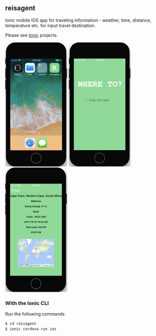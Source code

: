 ## reisagent

Ionic mobile IOS app for traveling information - weather, time, distance, temperature etc. for input travel destination.

Please see [Ionic](http://ionicframework.com/docs/) projects.

<img src="https://github.com/annelledejager/reisagent/blob/master/screenshot1.png" width="200" height="400">&nbsp;<img src="https://github.com/annelledejager/reisagent/blob/master/screenshot2.png" width="200" height="400">&nbsp;<img src="https://github.com/annelledejager/reisagent/blob/master/screenshot3.png" width="200" height="400">

### With the Ionic CLI

Run the following commands

```bash
$ cd reisagent
$ ionic cordova run ios
```
